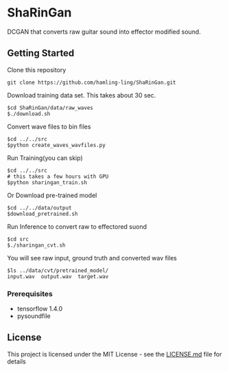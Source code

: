 # ShaRinGan

DCGAN that converts raw guitar sound into effector modified sound.

## Getting Started

Clone this repository
```
git clone https://github.com/hamling-ling/ShaRinGan.git
```
 
Download training data set. This takes about 30 sec.
```
$cd ShaRinGan/data/raw_waves
$./download.sh
```

Convert wave files to bin files
```
$cd ../../src
$python create_waves_wavfiles.py
```

Run Training(you can skip)
```
$cd ../../src
# this takes a few hours with GPU
$python sharingan_train.sh
```

Or Download pre-trained model
```
$cd ../../data/output
$download_pretrained.sh
```

Run Inference to convert raw to effectored suond
```
$cd src
$./sharingan_cvt.sh
```

You will see raw input, ground truth and converted wav files
```
$ls ../data/cvt/pretrained_model/
input.wav  output.wav  target.wav
```

### Prerequisites

- tensorflow 1.4.0
- pysoundfile

## License

This project is licensed under the MIT License - see the [LICENSE.md](LICENSE.md) file for details


